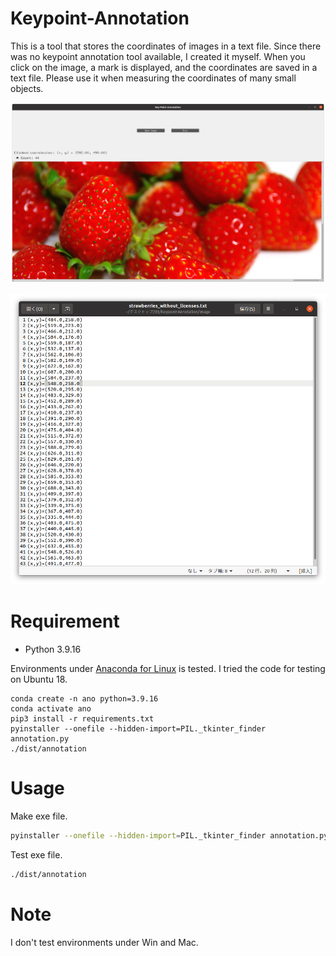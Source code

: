 # Keypoint-Annotation
This is a tool that stores the coordinates of images in a text file. Since there was no keypoint annotation tool available, I created it myself. When you click on the image, a mark is displayed, and the coordinates are saved in a text file. Please use it when measuring the coordinates of many small objects.

![](./image/tutorial.png)

![](./image/text_image.png)

# Requirement

* Python 3.9.16


Environments under [Anaconda for Linux](https://www.anaconda.com/distribution/) is tested.
I tried the code for testing on Ubuntu 18. 

```
conda create -n ano python=3.9.16
conda activate ano
pip3 install -r requirements.txt
pyinstaller --onefile --hidden-import=PIL._tkinter_finder annotation.py
./dist/annotation
```
 
# Usage
 
Make exe file.
 
```bash
pyinstaller --onefile --hidden-import=PIL._tkinter_finder annotation.py
```

Test exe file.
 
```bash
./dist/annotation
```

# Note
 
I don't test environments under Win and Mac.